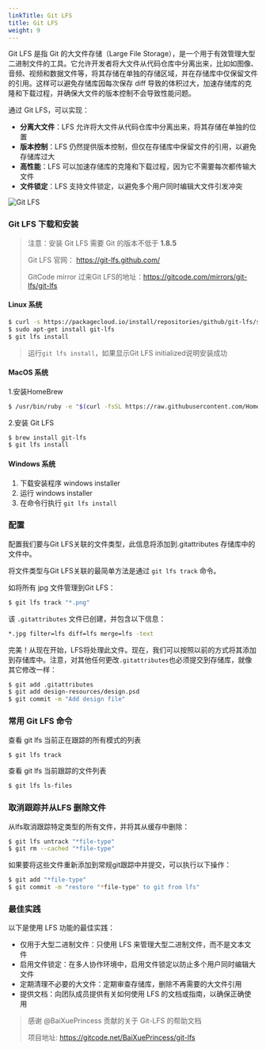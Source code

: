 ```yaml
---
linkTitle: Git LFS
title: Git LFS
weight: 9
---
```


Git LFS 是指 Git 的大文件存储（Large File Storage），是一个用于有效管理大型二进制文件的工具。它允许开发者将大文件从代码仓库中分离出来，比如如图像、音频、视频和数据文件等，将其存储在单独的存储区域，并在存储库中仅保留文件的引用。这样可以避免存储库因每次保存 diff 导致的体积过大，加速存储库的克隆和下载过程，并确保大文件的版本控制不会导致性能问题。

通过 Git LFS，可以实现：

- **分离大文件**：LFS 允许将大文件从代码仓库中分离出来，将其存储在单独的位置
- **版本控制**：LFS 仍然提供版本控制，但仅在存储库中保留文件的引用，以避免存储库过大
- **高性能**：LFS 可以加速存储库的克隆和下载过程，因为它不需要每次都传输大文件
- **文件锁定**：LFS 支持文件锁定，以避免多个用户同时编辑大文件引发冲突

![Git LFS](/docs/images/git-lfs.gif)

### Git LFS 下载和安装

> 注意：安装 Git LFS 需要 Git 的版本不低于 **1.8.5**
>
> Git LFS 官网： <https://git-lfs.github.com/>
>
> GitCode mirror 过来Git LFS的地址：<https://gitcode.com/mirrors/git-lfs/git-lfs>

#### Linux 系统

```bash
$ curl -s https://packagecloud.io/install/repositories/github/git-lfs/script.deb.sh | sudo bash
$ sudo apt-get install git-lfs
$ git lfs install
```

> 运行`git lfs install`，如果显示Git LFS initialized说明安装成功

#### MacOS 系统

1.安装HomeBrew 

```bash
$ /usr/bin/ruby -e "$(curl -fsSL https://raw.githubusercontent.com/Homebrew/install/master/install)"
```

2.安装 Git LFS

```bash
$ brew install git-lfs
$ git lfs install
```

#### Windows 系统

1. 下载安装程序 windows installer
2. 运行 windows installer
3. 在命令行执行 `git lfs install`

### 配置

配置我们要与Git LFS关联的文件类型，此信息将添加到.gitattributes 存储库中的 文件中。

将文件类型与Git LFS关联的最简单方法是通过 `git lfs track` 命令。

如将所有 jpg 文件管理到Git LFS：

```bash
$ git lfs track "*.png"
```

该 `.gitattributes` 文件已创建，并包含以下信息：

```bash
*.jpg filter=lfs diff=lfs merge=lfs -text
```

完美！从现在开始，LFS将处理此文件。现在，我们可以按照以前的方式将其添加到存储库中。注意，对其他任何更改`.gitattributes`也必须提交到存储库，就像其它修改一样：

```bash
$ git add .gitattributes
$ git add design-resources/design.psd
$ git commit -m "Add design file"
```
### 常用 Git LFS 命令

查看 git lfs 当前正在跟踪的所有模式的列表

```bash
$ git lfs track
```

查看 git lfs 当前跟踪的文件列表

```bash
$ git lfs ls-files
```

### 取消跟踪并从LFS 删除文件

从lfs取消跟踪特定类型的所有文件，并将其从缓存中删除：

```bash
$ git lfs untrack "*file-type"
$ git rm --cached "*file-type"
```

如果要将这些文件重新添加到常规git跟踪中并提交，可以执行以下操作：

```bash
$ git add "*file-type"
$ git commit -m "restore "*file-type" to git from lfs"
```

### 最佳实践

以下是使用 LFS 功能的最佳实践：

- 仅用于大型二进制文件：只使用 LFS 来管理大型二进制文件，而不是文本文件
- 启用文件锁定：在多人协作环境中，启用文件锁定以防止多个用户同时编辑大文件
- 定期清理不必要的大文件：定期审查存储库，删除不再需要的大文件引用
- 提供文档：向团队成员提供有关如何使用 LFS 的文档或指南，以确保正确使用


> 感谢 @BaiXuePrincess 贡献的关于 Git-LFS 的帮助文档
>
> 项目地址: https://gitcode.net/BaiXuePrincess/git-lfs